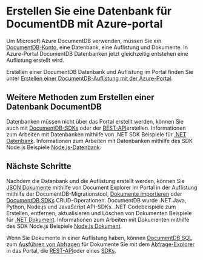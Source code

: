 <properties 
    pageTitle="Erstellen eine Datenbank in DocumentDB | Microsoft Azure" 
    description="Informationen Sie zum Erstellen einer Datenbank mit online-Service-Portal für Azure DocumentDB der extrem schnell, globale NoSQL-Datenbank." 
    keywords="Erstellen eine Datenbank" 
    services="documentdb" 
    authors="mimig1" 
    manager="jhubbard" 
    editor="monicar" 
    documentationCenter=""/>

<tags 
    ms.service="documentdb" 
    ms.workload="data-services" 
    ms.tgt_pltfrm="na" 
    ms.devlang="na" 
    ms.topic="article" 
    ms.date="10/17/2016" 
    ms.author="mimig"/>

# <a name="how-to-create-a-database-for-documentdb-using-the-azure-portal"></a>Erstellen Sie eine Datenbank für DocumentDB mit Azure-portal

Um Microsoft Azure DocumentDB verwenden, müssen Sie ein [DocumentDB-Konto](documentdb-create-account.md), eine Datenbank, eine Auflistung und Dokumente. In Azure-Portal DocumentDB Datenbanken jetzt gleichzeitig entstehen eine Auflistung erstellt wird. 

Erstellen einer DocumentDB Datenbank und Auflistung im Portal finden Sie unter [Erstellen einer DocumentDB-Auflistung mit der Azure-Portal](documentdb-create-collection.md).

## <a name="other-ways-to-create-a-documentdb-database"></a>Weitere Methoden zum Erstellen einer Datenbank DocumentDB

Datenbanken müssen nicht über das Portal erstellt werden, können Sie auch mit [DocumentDB-SDKs](documentdb-sdk-dotnet.md) oder der [REST-API](https://msdn.microsoft.com/library/mt489072.aspx)erstellen. Informationen zum Arbeiten mit Datenbanken mithilfe von .NET SDK Beispiele für [.NET Datenbank](documentdb-dotnet-samples.md#database-examples). Informationen zum Arbeiten mit Datenbanken mithilfe des SDK Node.js Beispiele [Node.js-Datenbank](documentdb-nodejs-samples.md#database-examples). 

## <a name="next-steps"></a>Nächste Schritte

Nachdem die Datenbank und die Auflistung erstellt werden, können Sie [JSON Dokumente](documentdb-view-json-document-explorer.md) mithilfe von Document Explorer im Portal in der Auflistung mithilfe der DocumentDB-Migrationstool, [Dokumente importieren](documentdb-import-data.md) oder [DocumentDB SDKs](documentdb-sdk-dotnet.md) CRUD-Operationen. DocumentDB wurde .NET Java, Python, Node.js und JavaScript API-SDKs. .NET Codebeispiele zum Erstellen, entfernen, aktualisieren und Löschen von Dokumenten Beispiele für [.NET Dokument](documentdb-dotnet-samples.md#document-examples). Informationen zum Arbeiten mit Dokumenten mithilfe des SDK Node.js Beispiele [Node.js Dokument](documentdb-nodejs-samples.md#document-examples). 

Wenn Sie Dokumente in einer Auflistung haben, können [DocumentDB SQL](documentdb-sql-query.md) zum [Ausführen von Abfragen](documentdb-sql-query.md#executing-sql-queries) für Dokumente Sie mit dem [Abfrage-Explorer](documentdb-query-collections-query-explorer.md) in das Portal, die [REST-API](https://msdn.microsoft.com/library/azure/dn781481.aspx)oder eines [SDKs](documentdb-sdk-dotnet.md). 
